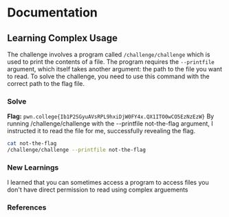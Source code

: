 # Documentation

## Learning Complex Usage
The challenge involves a program called `/challenge/challenge` which is used to print the contents of a file. The program requires the `--printfile` argument, which itself takes another argument: the path to the file you want to read. To solve the challenge, you need to use this command with the correct path to the flag file.

### Solve
**Flag:** `pwn.college{Ib1P2SGyuAVsRPL9hxiDjW0FY4x.QX1ITO0wCO5EzNzEzW}`
By running /challenge/challenge with the --printfile not-the-flag argument, I instructed it to read the file for me, successfully revealing the flag.

```bash
cat not-the-flag
/challenge/challenge --printfile not-the-flag
```

### New Learnings
I learned that you can sometimes access a program to access files you don't have direct permission to read using complex arguements
### References 

